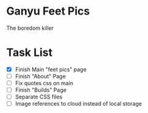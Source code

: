# Ganyu Feet Pics

The boredom killer



# Task List
- [x] Finish Main "feet pics" page
- [ ] Finish "About" Page
- [ ] Fix quotes css on main
- [ ] Finish "Builds" Page
- [ ] Separate CSS files
- [ ] Image references to cloud instead of local storage
